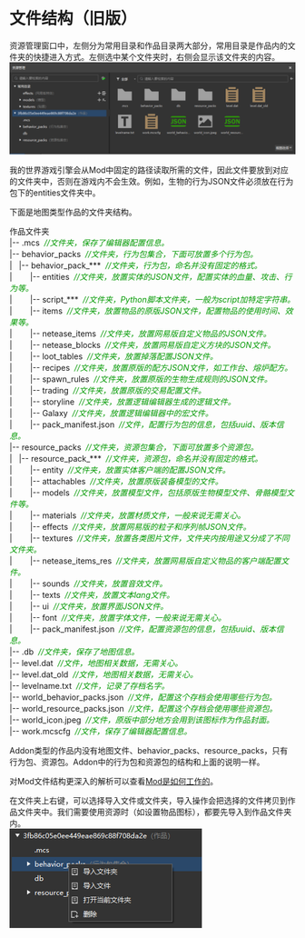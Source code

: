 

# 文件结构（旧版）

资源管理窗口中，左侧分为常用目录和作品目录两大部分，常用目录是作品内的文件夹的快捷进入方式。左侧选中某个文件夹时，右侧会显示该文件夹的内容。  
![img](./images/level_image004n.png)

我的世界游戏引擎会从Mod中固定的路径读取所需的文件，因此文件要放到对应的文件夹中，否则在游戏内不会生效。例如，生物的行为JSON文件必须放在行为包下的entities文件夹中。

下面是地图类型作品的文件夹结构。

作品文件夹  
|--&nbsp;.mcs&nbsp;&nbsp;*<font color=#009900>//文件夹，保存了编辑器配置信息。</font>*  
|--&nbsp;behavior_packs&nbsp;&nbsp;*<font color=#009900>//文件夹，行为包集合，下面可放置多个行为包。</font>*  
|&nbsp;&nbsp;&nbsp;|--&nbsp;behavior_pack_\*\*\*&nbsp;&nbsp;*<font color=#009900>//文件夹，行为包，命名并没有固定的格式。</font>*  
|&nbsp;&nbsp;&nbsp;&nbsp;&nbsp;&nbsp;&nbsp;&nbsp;|--&nbsp;entities&nbsp;&nbsp;*<font color=#009900>//文件夹，放置实体的JSON文件，配置实体的血量、攻击、行为等。</font>*  
|&nbsp;&nbsp;&nbsp;&nbsp;&nbsp;&nbsp;&nbsp;&nbsp;|--&nbsp;script_\*\*\*&nbsp;&nbsp;*<font color=#009900>//文件夹，Python脚本文件夹，一般为script加特定字符串。</font>*  
|&nbsp;&nbsp;&nbsp;&nbsp;&nbsp;&nbsp;&nbsp;&nbsp;|--&nbsp;items&nbsp;&nbsp;*<font color=#009900>//文件夹，放置物品的原版JSON文件，配置物品的使用时间、效果等。</font>*  
|&nbsp;&nbsp;&nbsp;&nbsp;&nbsp;&nbsp;&nbsp;&nbsp;|--&nbsp;netease_items&nbsp;&nbsp;*<font color=#009900>//文件夹，放置网易版自定义物品的JSON文件。</font>*  
|&nbsp;&nbsp;&nbsp;&nbsp;&nbsp;&nbsp;&nbsp;&nbsp;|--&nbsp;netease_blocks&nbsp;&nbsp;*<font color=#009900>//文件夹，放置网易版自定义方块的JSON文件。</font>*  
|&nbsp;&nbsp;&nbsp;&nbsp;&nbsp;&nbsp;&nbsp;&nbsp;|--&nbsp;loot_tables&nbsp;&nbsp;*<font color=#009900>//文件夹，放置掉落配置JSON文件。</font>*  
|&nbsp;&nbsp;&nbsp;&nbsp;&nbsp;&nbsp;&nbsp;&nbsp;|--&nbsp;recipes&nbsp;&nbsp;*<font color=#009900>//文件夹，放置原版的配方JSON文件，如工作台、熔炉配方。</font>*  
|&nbsp;&nbsp;&nbsp;&nbsp;&nbsp;&nbsp;&nbsp;&nbsp;|--&nbsp;spawn_rules&nbsp;&nbsp;*<font color=#009900>//文件夹，放置原版的生物生成规则的JSON文件。</font>*  
|&nbsp;&nbsp;&nbsp;&nbsp;&nbsp;&nbsp;&nbsp;&nbsp;|--&nbsp;trading&nbsp;&nbsp;*<font color=#009900>//文件夹，放置原版的交易配置文件。</font>*  
|&nbsp;&nbsp;&nbsp;&nbsp;&nbsp;&nbsp;&nbsp;&nbsp;|--&nbsp;storyline&nbsp;&nbsp;*<font color=#009900>//文件夹，放置逻辑编辑器生成的逻辑文件。</font>*  
|&nbsp;&nbsp;&nbsp;&nbsp;&nbsp;&nbsp;&nbsp;&nbsp;|--&nbsp;Galaxy&nbsp;&nbsp;*<font color=#009900>//文件夹，放置逻辑编辑器中的宏文件。</font>*  
|&nbsp;&nbsp;&nbsp;&nbsp;&nbsp;&nbsp;&nbsp;&nbsp;|--&nbsp;pack_manifest.json&nbsp;&nbsp;*<font color=#009900>//文件，配置行为包的信息，包括uuid、版本信息。</font>*  
|--&nbsp;resource_packs&nbsp;&nbsp;*<font color=#009900>//文件夹，资源包集合，下面可放置多个资源包。</font>*  
|&nbsp;&nbsp;&nbsp;|--&nbsp;resource_pack_\*\*\*&nbsp;&nbsp;*<font color=#009900>//文件夹，资源包，命名并没有固定的格式。</font>*  
|&nbsp;&nbsp;&nbsp;&nbsp;&nbsp;&nbsp;&nbsp;&nbsp;|--&nbsp;entity&nbsp;&nbsp;*<font color=#009900>//文件夹，放置实体客户端的配置JSON文件。</font>*  
|&nbsp;&nbsp;&nbsp;&nbsp;&nbsp;&nbsp;&nbsp;&nbsp;|--&nbsp;attachables&nbsp;&nbsp;*<font color=#009900>//文件夹，放置原版装备模型的文件。</font>*  
|&nbsp;&nbsp;&nbsp;&nbsp;&nbsp;&nbsp;&nbsp;&nbsp;|--&nbsp;models&nbsp;&nbsp;*<font color=#009900>//文件夹，放置模型文件，包括原版生物模型文件、骨骼模型文件等。</font>*  
|&nbsp;&nbsp;&nbsp;&nbsp;&nbsp;&nbsp;&nbsp;&nbsp;|--&nbsp;materials&nbsp;&nbsp;*<font color=#009900>//文件夹，放置材质文件，一般来说无需关心。</font>*  
|&nbsp;&nbsp;&nbsp;&nbsp;&nbsp;&nbsp;&nbsp;&nbsp;|--&nbsp;effects&nbsp;&nbsp;*<font color=#009900>//文件夹，放置网易版的粒子和序列帧JSON文件。</font>*  
|&nbsp;&nbsp;&nbsp;&nbsp;&nbsp;&nbsp;&nbsp;&nbsp;|--&nbsp;textures&nbsp;&nbsp;*<font color=#009900>//文件夹，放置各类图片文件，文件夹内按用途又分成了不同文件夹。</font>*  
|&nbsp;&nbsp;&nbsp;&nbsp;&nbsp;&nbsp;&nbsp;&nbsp;|--&nbsp;netease_items_res&nbsp;&nbsp;*<font color=#009900>//文件夹，放置网易版自定义物品的客户端配置文件。</font>*  
|&nbsp;&nbsp;&nbsp;&nbsp;&nbsp;&nbsp;&nbsp;&nbsp;|--&nbsp;sounds&nbsp;&nbsp;*<font color=#009900>//文件夹，放置音效文件。</font>*  
|&nbsp;&nbsp;&nbsp;&nbsp;&nbsp;&nbsp;&nbsp;&nbsp;|--&nbsp;texts&nbsp;&nbsp;*<font color=#009900>//文件夹，放置文本lang文件。</font>*  
|&nbsp;&nbsp;&nbsp;&nbsp;&nbsp;&nbsp;&nbsp;&nbsp;|--&nbsp;ui&nbsp;&nbsp;*<font color=#009900>//文件夹，放置界面JSON文件。</font>*  
|&nbsp;&nbsp;&nbsp;&nbsp;&nbsp;&nbsp;&nbsp;&nbsp;|--&nbsp;font&nbsp;&nbsp;*<font color=#009900>//文件夹，放置字体文件，一般来说无需关心。</font>*  
|&nbsp;&nbsp;&nbsp;&nbsp;&nbsp;&nbsp;&nbsp;&nbsp;|--&nbsp;pack_manifest.json&nbsp;&nbsp;*<font color=#009900>//文件，配置资源包的信息，包括uuid、版本信息。</font>*  
|--&nbsp;.db&nbsp;&nbsp;*<font color=#009900>//文件夹，保存了地图信息。</font>*  
|--&nbsp;level.dat&nbsp;&nbsp;*<font color=#009900>//文件，地图相关数据，无需关心。</font>*  
|--&nbsp;level.dat_old&nbsp;&nbsp;*<font color=#009900>//文件，地图相关数据，无需关心。</font>*  
|--&nbsp;levelname.txt&nbsp;&nbsp;*<font color=#009900>//文件，记录了存档名字。</font>*  
|--&nbsp;world_behavior_packs.json&nbsp;&nbsp;*<font color=#009900>//文件，配置这个存档会使用哪些行为包。</font>*  
|--&nbsp;world_resource_packs.json&nbsp;&nbsp;*<font color=#009900>//文件，配置这个存档会使用哪些资源包。</font>*  
|--&nbsp;world_icon.jpeg&nbsp;&nbsp;*<font color=#009900>//文件，原版中部分地方会用到该图标作为作品封面。</font>*  
|--&nbsp;work.mcscfg&nbsp;&nbsp;*<font color=#009900>//文件，保存了编辑器配置信息。</font>*

Addon类型的作品内没有地图文件、behavior_packs、resource_packs，只有行为包、资源包。Addon中的行为包和资源包的结构和上面的说明一样。

对Mod文件结构更深入的解析可以查看[Mod是如何工作的](../20-玩法开发/13-模组SDK编程/1-Mod开发简介/3-Mod是如何工作的.md)。

在文件夹上右键，可以选择导入文件或文件夹，导入操作会把选择的文件拷贝到作品文件夹中。我们需要使用资源时（如设置物品图标），都要先导入到作品文件夹内。  
![img](./images/level_image018n.png)

